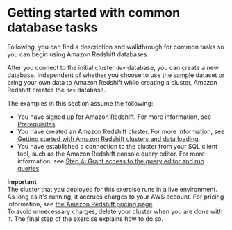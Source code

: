# Getting started with common database tasks<a name="database-tasks"></a>

Following, you can find a description and walkthrough for common tasks so you can begin using Amazon Redshift databases\.

After you connect to the initial cluster `dev` database, you can create a new database\. Independent of whether you choose to use the sample dataset or bring your own data to Amazon Redshift while creating a cluster, Amazon Redshift creates the `dev` database\.

The examples in this section assume the following:
+ You have signed up for Amazon Redshift\. For more information, see [Prerequisites](getting-started.md#prerequisites)\.
+ You have created an Amazon Redshift cluster\. For more information, see [Getting started with Amazon Redshift clusters and data loading](data-loading.md)\.
+ You have established a connection to the cluster from your SQL client tool, such as the Amazon Redshift console query editor\. For more information, see [Step 4: Grant access to the query editor and run queries](rs-gsg-connect-to-cluster.md)\.

**Important**  
The cluster that you deployed for this exercise runs in a live environment\. As long as it's running, it accrues charges to your AWS account\. For pricing information, see [the Amazon Redshift pricing page](https://aws.amazon.com/redshift/pricing/)\.   
To avoid unnecessary charges, delete your cluster when you are done with it\. The final step of the exercise explains how to do so\. 